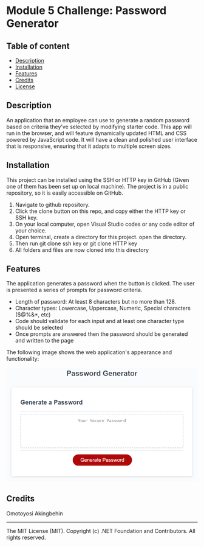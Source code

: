 # Module 5 Challenge: Password Generator



## Table of content 

* [Description](#Description)
* [Installation](#installation)
* [Features](#features)
* [Credits](#credits)
* [License](#license)

## Description 
An application that an employee can use to generate a random password based on criteria they’ve selected by modifying starter code. This app will run in the browser, and will feature dynamically updated HTML and CSS powered by JavaScript code. It will have a clean and polished user interface that is responsive, ensuring that it adapts to multiple screen sizes.


## Installation
This project can be installed using the SSH or HTTP key in GitHub (Given one of them has been set up on local machine). The project is in a public repository, so it is easily accessible on GitHub.
1. Navigate to github repository. 
2. Click the clone button on this repo, and copy either the HTTP key or SSH key. 
3. On your local computer, open Visual Studio codes or any code editor of your choice. 
4. Open terminal, create a directory for this project. open the directory. 
5. Then run git clone ssh key or git clone HTTP key
6. All folders and files are now cloned into this directory

## Features

The application generates a password when the button is clicked. The user is presented a series of prompts for password criteria.
- Length of password: At least 8 characters but no more than 128.
- Character types: Lowercase, Uppercase, Numeric, Special characters ($@%&*, etc)
- Code should validate for each input and at least one character type should be selected
- Once prompts are answered then the password should be generated and written to the page

The following image shows the web application's appearance and functionality:

![password generator demo](../assets/05-javascript-challenge-demo.png)



## Credits

Omotoyosi Akingbehin

---
The MIT License (MIT). Copyright (c) .NET Foundation and Contributors. All rights reserved.
